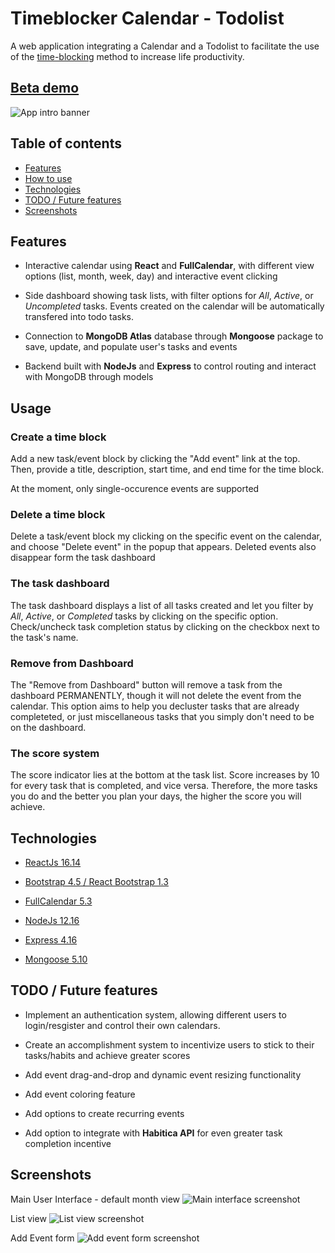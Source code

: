 [banner]: ./readme_assets/timeblock-banner-canva-cropped.png "Timeblocker Calendar Todolist"
[mainUI]: ./readme_assets/screenshot-mainui.png "Main interface"
[addEvent]: ./readme_assets/screenshot-addevent.png "Add event form"
[listView]: ./readme_assets/screenshot-listview.png "List view"


# Timeblocker Calendar - Todolist
A web application integrating a Calendar and a Todolist to facilitate the use of the [time-blocking](https://todoist.com/productivity-methods/time-blocking) method to increase life productivity.

## [Beta demo](https://timeblock-calendar.up.railway.app/)

![App intro banner][banner]

## Table of contents
* [Features](#Features)
* [How to use](#Usage)
* [Technologies](#Techonologies)
* [TODO / Future features](#TODO-/-Future-features)
* [Screenshots](#Screenshot)

## Features

* Interactive calendar using **React** and **FullCalendar**, with different view options (list, month, week, day) and interactive event clicking

* Side dashboard showing task lists, with filter options for *All*, *Active*, or *Uncompleted* tasks. Events created on the calendar will be automatically transfered into todo tasks.

* Connection to **MongoDB Atlas** database through **Mongoose** package to save, update, and populate user's tasks and events

* Backend built with **NodeJs** and **Express** to control routing and interact with MongoDB through models


## Usage

### Create a time block
Add a new task/event block by clicking the "Add event" link at the top. Then, provide a title, description, start time, and end time for the time block.

At the moment, only single-occurence events are supported

### Delete a time block
Delete a task/event block my clicking on the specific event on the calendar, and choose "Delete event" in the popup that appears. Deleted events also disappear form the task dashboard

### The task dashboard
The task dashboard displays a list of all tasks created and let you filter by *All*, *Active*, or *Completed* tasks by clicking on the specific option. Check/uncheck task completion status by clicking on the checkbox next to the task's name.

### Remove from Dashboard
The "Remove from Dashboard" button will remove a task from the dashboard PERMANENTLY, though it will not delete the event from the calendar. This option aims to help you decluster tasks that are already completeted, or just miscellaneous tasks that you simply don't need to be on the dashboard.

### The score system
The score indicator lies at the bottom at the task list. Score increases by 10 for every task that is completed, and vice versa. Therefore, the more tasks you do and the better you plan your days, the higher the score you will achieve.


## Technologies

* [ReactJs 16.14](https://reactjs.org/)

* [Bootstrap 4.5 / React Bootstrap 1.3](https://react-bootstrap.netlify.app/)

* [FullCalendar 5.3](https://fullcalendar.io/)

* [NodeJs 12.16](https://nodejs.org/en/)

* [Express 4.16](https://expressjs.com/)

* [Mongoose 5.10](https://mongoosejs.com/)

## TODO / Future features

* Implement an authentication system, allowing different users to login/resgister and control their own calendars.

* Create an accomplishment system to incentivize users to stick to their tasks/habits and achieve greater scores

* Add event drag-and-drop and dynamic event resizing functionality

* Add event coloring feature

* Add options to create recurring events

* Add option to integrate with **Habitica API** for even greater task completion incentive

## Screenshots
Main User Interface - default month view
![Main interface screenshot][mainUI]

List view
![List view screenshot][listView]

Add Event form
![Add event form screenshot][addEVent]
